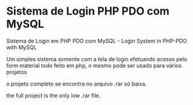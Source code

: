 # Sistema de Login PHP PDO com MySQL
Sistema de Login em PHP PDO com MySQL -  Login System in PHP-PDO with MySQL

Um simples sistema somente com a tela de login efetuando acesso pelo form
material todo feito em php, o mesmo pode ser usado para vários projetos


o projeto completo se encontra no arquivo .rar só baixa.

the full project is the only low .rar file.
